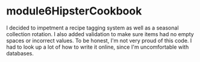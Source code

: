 # module6HipsterCookbook

I decided to impetment a recipe tagging system as well as a seasonal collection rotation. I also added validation to make sure items had no empty spaces or incorrect values.  To be honest, I'm not very proud of this code. I had to look up a lot of how to write it online, since I'm uncomfortable with databases.